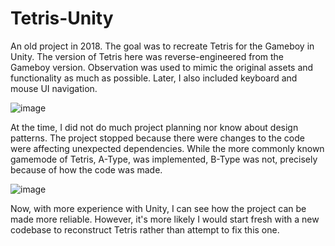 # Tetris-Unity

An old project in 2018. The goal was to recreate Tetris for the Gameboy in Unity. The version of Tetris here was reverse-engineered from the Gameboy version. Observation was used to mimic the original assets and functionality as much as possible. Later, I also included keyboard and mouse UI navigation.

![image](https://user-images.githubusercontent.com/74073740/120874345-1500c580-c55b-11eb-85f8-a61defb3d118.png)

At the time, I did not do much project planning nor know about design patterns. The project stopped because there were changes to the code were affecting unexpected dependencies. While the more commonly known gamemode of Tetris, A-Type, was implemented, B-Type was not, precisely because of how the code was made.

![image](https://user-images.githubusercontent.com/74073740/120874296-dc60ec00-c55a-11eb-95a5-720d4065fd20.png)

Now, with more experience with Unity, I can see how the project can be made more reliable. However, it's more likely I would start fresh with a new codebase to reconstruct Tetris rather than attempt to fix this one.
